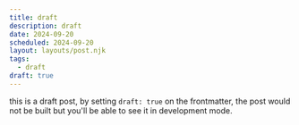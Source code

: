 ```yaml
---
title: draft
description: draft
date: 2024-09-20
scheduled: 2024-09-20
layout: layouts/post.njk
tags:
  - draft
draft: true
---
```


this is a draft post, by setting `draft: true` on the frontmatter, the post would not be built but you'll be able to see it in development mode.
